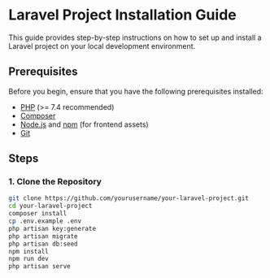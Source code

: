 # Laravel Project Installation Guide

This guide provides step-by-step instructions on how to set up and install a Laravel project on your local development environment.

## Prerequisites

Before you begin, ensure that you have the following prerequisites installed:

- [PHP](https://www.php.net/) (>= 7.4 recommended)
- [Composer](https://getcomposer.org/)
- [Node.js](https://nodejs.org/) and [npm](https://www.npmjs.com/) (for frontend assets)
- [Git](https://git-scm.com/)

## Steps

### 1. Clone the Repository

```bash
git clone https://github.com/yourusername/your-laravel-project.git
cd your-laravel-project
composer install
cp .env.example .env
php artisan key:generate
php artisan migrate
php artisan db:seed
npm install
npm run dev
php artisan serve
